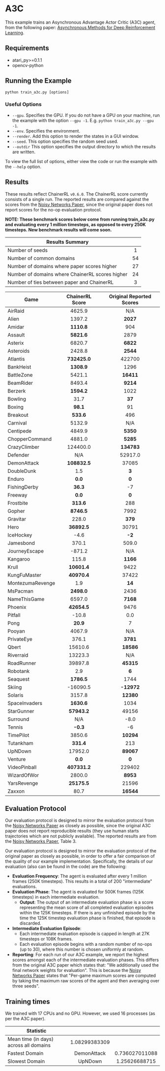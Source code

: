 # A3C
This example trains an Asynchronous Advantage Actor Critic (A3C) agent, from the following paper: [Asynchronous Methods for Deep Reinforcement Learning](https://arxiv.org/abs/1602.01783). 

## Requirements

- atari_py>=0.1.1
- opencv-python

## Running the Example

```
python train_a3c.py [options]
```

### Useful Options
- `--gpu`. Specifies the GPU. If you do not have a GPU on your machine, run the example with the option `--gpu -1`. E.g. `python train_a3c.py --gpu -1`.
- `--env`. Specifies the environment. 
- `--render`. Add this option to render the states in a GUI window.
- `--seed`. This option specifies the random seed used.
- `--outdir` This option specifies the output directory to which the results are written.

To view the full list of options, either view the code or run the example with the `--help` option.

## Results
These results reflect ChainerRL  `v0.6.0`. The ChainerRL score currently consists of a single run. The reported results are compared against the scores from the [Noisy Networks Paper](https://arxiv.org/abs/1706.10295), since the original paper does not report scores for the no-op evaluation protocol.

**NOTE: These benchmark scores below come from running train_a3c.py and evaluating every 1 million timesteps, as opposed to every 250K timesteps. New benchmark results will come soon.**

| Results Summary ||
| ------------- |:-------------:|
| Number of seeds | 1 |
| Number of common domains | 54 |
| Number of domains where paper scores higher | 27 |
| Number of domains where ChainerRL scores higher | 24 |
| Number of ties between paper and ChainerRL | 3 | 


| Game        | ChainerRL Score           | Original Reported Scores |
| ------------- |:-------------:|:-------------:|
| AirRaid | 4625.9| N/A|
| Alien | 1397.2| **2027**|
| Amidar | **1110.8**| 904|
| Assault | **5821.6**| 2879|
| Asterix | 6820.7| **6822**|
| Asteroids | 2428.8| **2544**|
| Atlantis | **732425.0**| 422700|
| BankHeist | **1308.9**| 1296|
| BattleZone | 5421.1| **16411**|
| BeamRider | 8493.4| **9214**|
| Berzerk | **1594.2**| 1022|
| Bowling | 31.7| **37**|
| Boxing | **98.1**| 91|
| Breakout | **533.6**| 496|
| Carnival | 5132.9| N/A|
| Centipede | 4849.9| **5350**|
| ChopperCommand | 4881.0| **5285**|
| CrazyClimber | 124400.0| **134783**|
| Defender | N/A| 52917.0|
| DemonAttack | **108832.5**| 37085|
| DoubleDunk | 1.5| **3**|
| Enduro | **0.0**| **0**|
| FishingDerby | **36.3**| -7|
| Freeway | **0.0**| **0**|
| Frostbite | **313.6**| 288|
| Gopher | **8746.5**| 7992|
| Gravitar | 228.0| **379**|
| Hero | **36892.5**| 30791|
| IceHockey | -4.6| **-2**|
| Jamesbond | 370.1| 509.0|
| JourneyEscape | -871.2| N/A|
| Kangaroo | 115.8| **1166**|
| Krull | **10601.4**| 9422|
| KungFuMaster | **40970.4**| 37422|
| MontezumaRevenge | 1.9| **14**|
| MsPacman | **2498.0**| 2436|
| NameThisGame | 6597.0| **7168**|
| Phoenix | **42654.5**| 9476|
| Pitfall | -10.8| 0.0|
| Pong | **20.9**| 7|
| Pooyan | 4067.9| N/A|
| PrivateEye | 376.1| **3781**|
| Qbert | 15610.6| **18586**|
| Riverraid | 13223.3| N/A|
| RoadRunner | 39897.8| **45315**|
| Robotank | 2.9| **6**|
| Seaquest | **1786.5**| 1744|
| Skiing | -16090.5| **-12972**|
| Solaris | 3157.8| **12380**|
| SpaceInvaders | **1630.6**| 1034|
| StarGunner | **57943.2**| 49156|
| Surround | N/A| -8.0|
| Tennis | **-0.3**| -6|
| TimePilot | 3850.6| **10294**|
| Tutankham | **331.4**| 213|
| UpNDown | 17952.0| **89067**|
| Venture | **0.0**| **0**|
| VideoPinball | **407331.2**| 229402|
| WizardOfWor | 2800.0| **8953**|
| YarsRevenge | **25175.5**| 21596|
| Zaxxon | 80.7| **16544**|


## Evaluation Protocol

Our evaluation protocol is designed to mirror the evaluation protocol from the [Noisy Networks Paper](https://arxiv.org/abs/1706.10295) as closely as possible, since the original A3C paper does not report reproducible results (they use human starts trajectories which are not publicly available). The reported results are from the [Noisy Networks Paper](https://arxiv.org/abs/1706.10295), Table 3.

Our evaluation protocol is designed to mirror the evaluation protocol of the original paper as closely as possible, in order to offer a fair comparison of the quality of our example implementation. Specifically, the details of our evaluation (also can be found in the code) are the following:

- **Evaluation Frequency**: The agent is evaluated after every 1 million frames (250K timesteps). This results in a total of 200 "intermediate" evaluations.
- **Evaluation Phase**: The agent is evaluated for 500K frames (125K timesteps) in each intermediate evaluation. 
	- **Output**: The output of an intermediate evaluation phase is a score representing the mean score of all completed evaluation episodes within the 125K timesteps. If there is any unfinished episode by the time the 125K timestep evaluation phase is finished, that episode is discarded.
- **Intermediate Evaluation Episode**: 
	- Each intermediate evaluation episode is capped in length at 27K timesteps or 108K frames.
	- Each evaluation episode begins with a random number of no-ops (up to 30), where this number is chosen uniformly at random.
- **Reporting**: For each run of our A3C example, we report the highest scores amongst each of the intermediate evaluation phases. This differs from the original A3C paper which states that: "We additionally used the final network weights for evaluation". This is because the [Noisy Networks Paper](https://arxiv.org/abs/1706.10295) states that "Per-game maximum scores are computed by taking the maximum raw scores of the agent and then averaging over three seeds".


## Training times

We trained with 17 CPUs and no GPU. However, we used 16 processes (as per the A3C paper).


| Statistic        |            |            |
| ------------- |:-------------:|:-------------:|
| Mean time (in days) across all domains        |  1.08299383309 |
| Fastest Domain |  DemonAttack | 0.736027011088 |
| Slowest Domain |  UpNDown | 1.25626688715 |

				
